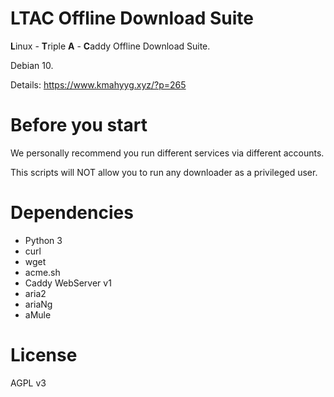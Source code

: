 # LTAC Offline Download Suite

**L**inux - **T**riple **A** - **C**addy Offline Download Suite.

Debian 10.

Details: https://www.kmahyyg.xyz/?p=265

# Before you start

We personally recommend you run different services via different accounts.

This scripts will NOT allow you to run any downloader as a privileged user.

# Dependencies

- Python 3
- curl
- wget
- acme.sh
- Caddy WebServer v1
- aria2
- ariaNg
- aMule

# License

AGPL v3

